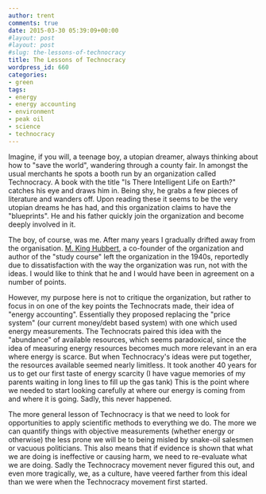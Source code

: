 ```yaml
---
author: trent
comments: true
date: 2015-03-30 05:39:09+00:00
#layout: post
#layout: post
#slug: the-lessons-of-technocracy
title: The Lessons of Technocracy
wordpress_id: 660
categories:
- green
tags:
- energy
- energy accounting
- environment
- peak oil
- science
- technocracy
---
```


Imagine, if you will, a teenage boy, a utopian dreamer, always thinking about how to "save the world", wandering through a county fair. In amongst the usual merchants he spots a booth run by an organization called Technocracy. A book with the title "Is There Intelligent Life on Earth?" catches his eye and draws him in. Being shy, he grabs a few pieces of literature and wanders off. Upon reading these it seems to be the very utopian dreams he has had, and this organization claims to have the "blueprints". He and his father quickly join the organization and become deeply involved in it.

The boy, of course, was me. After many years I gradually drifted away from the organisation. [M. King Hubbert](http://en.wikipedia.org/wiki/M._King_Hubbert), a co-founder of the organization and author of the "study course" left the organization in the 1940s, reportedly due to dissatisfaction with the way the organization was run, not with the ideas.  I would like to think that he and I would have been in agreement on a number of points.

However, my purpose here is not to critique the organization, but rather to focus in on one of the key points the Technocrats made, their idea of "energy accounting".  Essentially they proposed replacing the "price system" (our current money/debt based system) with one which used energy measurements.  The Technocrats paired this idea with the "abundance" of available resources, which seems paradoxical, since the idea of measuring energy resources becomes much more relevant in an era where energy is scarce.  But when Technocracy's ideas were put together, the resources available seemed nearly limitless.  It took another 40 years for us to get our first taste of energy scarcity (I have vague memories of my parents waiting in long lines to fill up the gas tank)  This is the point where we needed to start looking carefully at where our energy is coming from and where it is going.  Sadly, this never happened.

The more general lesson of Technocracy is that we need to look for opportunities to apply scientific methods to everything we do.  The more we can quantify things with objective measurements (whether energy or otherwise) the less prone we will be to being misled by snake-oil salesmen or vacuous politicians.  This also means that if evidence is shown that what we are doing is ineffective or causing harm, we need to re-evaluate what we are doing.  Sadly the Technocracy movement never figured this out, and even more tragically, we, as a culture, have veered farther from this ideal than we were when the Technocracy movement first started.
